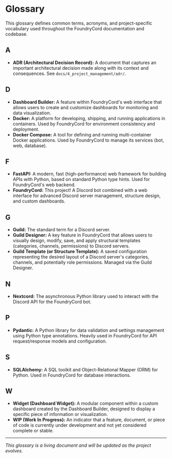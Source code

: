 # Glossary

This glossary defines common terms, acronyms, and project-specific vocabulary used throughout the FoundryCord documentation and codebase.

## A

*   **ADR (Architectural Decision Record):** A document that captures an important architectural decision made along with its context and consequences. See `docs/4_project_management/adr/`.

## D

*   **Dashboard Builder:** A feature within FoundryCord's web interface that allows users to create and customize dashboards for monitoring and data visualization.
*   **Docker:** A platform for developing, shipping, and running applications in containers. Used by FoundryCord for environment consistency and deployment.
*   **Docker Compose:** A tool for defining and running multi-container Docker applications. Used by FoundryCord to manage its services (bot, web, database).

## F

*   **FastAPI:** A modern, fast (high-performance) web framework for building APIs with Python, based on standard Python type hints. Used for FoundryCord's web backend.
*   **FoundryCord:** This project! A Discord bot combined with a web interface for advanced Discord server management, structure design, and custom dashboards.

## G

*   **Guild:** The standard term for a Discord server.
*   **Guild Designer:** A key feature in FoundryCord that allows users to visually design, modify, save, and apply structural templates (categories, channels, permissions) to Discord servers.
*   **Guild Template (or Structure Template):** A saved configuration representing the desired layout of a Discord server's categories, channels, and potentially role permissions. Managed via the Guild Designer.

## N

*   **Nextcord:** The asynchronous Python library used to interact with the Discord API for the FoundryCord bot.

## P

*   **Pydantic:** A Python library for data validation and settings management using Python type annotations. Heavily used in FoundryCord for API request/response models and configuration.

## S

*   **SQLAlchemy:** A SQL toolkit and Object-Relational Mapper (ORM) for Python. Used in FoundryCord for database interactions.

## W

*   **Widget (Dashboard Widget):** A modular component within a custom dashboard created by the Dashboard Builder, designed to display a specific piece of information or visualization.
*   **WIP (Work In Progress):** An indicator that a feature, document, or piece of code is currently under development and not yet considered complete or stable.

---

*This glossary is a living document and will be updated as the project evolves.* 